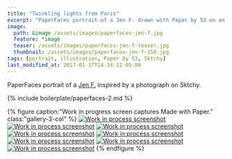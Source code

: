 ```yaml
---
title: "Twinkling lights from Paris"
excerpt: "PaperFaces portrait of a Jen F. drawn with Paper by 53 on an iPad."
image: 
  path: &image /assets/images/paperfaces-jen-f.jpg 
  feature: *image
  teaser: /assets/images/paperfaces-jen-f-teaser.jpg
  thumbnail: /assets/images/paperfaces-jen-f-150.jpg
tags: [portrait, illustration, Paper by 53, Sktchy]
last_modified_at: 2017-01-17T14:34:11-05:00
---
```


PaperFaces portrait of a [Jen F.](http://sktchy.com/wvVXMH ) inspired by a photograph on Sktchy.

{% include boilerplate/paperfaces-2.md %}

{% figure caption:"Work in progress screen captures Made with Paper." class:"gallery-3-col" %}
[![Work in process screenshot](/assets/images/paperfaces-jen-f-process-1-600.jpg)](/assets/images/paperfaces-jen-f-process-1-lg.jpg)
[![Work in process screenshot](/assets/images/paperfaces-jen-f-process-2-600.jpg)](/assets/images/paperfaces-jen-f-process-2-lg.jpg)
[![Work in process screenshot](/assets/images/paperfaces-jen-f-process-3-600.jpg)](/assets/images/paperfaces-jen-f-process-3-lg.jpg)
[![Work in process screenshot](/assets/images/paperfaces-jen-f-process-4-600.jpg)](/assets/images/paperfaces-jen-f-process-4-lg.jpg)
[![Work in process screenshot](/assets/images/paperfaces-jen-f-process-5-600.jpg)](/assets/images/paperfaces-jen-f-process-5-lg.jpg)
[![Work in process screenshot](/assets/images/paperfaces-jen-f-process-6-600.jpg)](/assets/images/paperfaces-jen-f-process-6-lg.jpg)
[![Work in process screenshot](/assets/images/paperfaces-jen-f-process-7-600.jpg)](/assets/images/paperfaces-jen-f-process-7-lg.jpg)
[![Work in process screenshot](/assets/images/paperfaces-jen-f-process-8-600.jpg)](/assets/images/paperfaces-jen-f-process-8-lg.jpg)
{% endfigure %}
